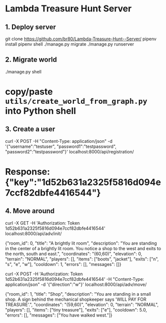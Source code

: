 # Lambda Treasure Hunt Server


## 1. Deploy server
git clone https://github.com/br80/Lambda-Treasure-Hunt--Server/
pipenv install
pipenv shell
./manage.py migrate
./manage.py runserver

## 2. Migrate world
./manage.py shell
# copy/paste `utils/create_world_from_graph.py` into Python shell

## 3. Create a user
curl -X POST -H "Content-Type: application/json" -d '{"username":"testuser", "password1":"testpassword", "password2":"testpassword"}' localhost:8000/api/registration/
# Response: {"key":"1d52b631a2325f5816d094e7ccf82dbfe4416544"}

## 4. Move around

curl -X GET -H 'Authorization: Token 1d52b631a2325f5816d094e7ccf82dbfe4416544' localhost:8000/api/adv/init/

{"room_id": 0, "title": "A brightly lit room", "description": "You are standing in the center of a brightly lit room. You notice a shop to the west and exits to the north, south and east.", "coordinates": "(60,60)", "elevation": 0, "terrain": "NORMAL", "players": [], "items": ["boots", "jacket"], "exits": ["n", "s", "e", "w"], "cooldown": 1, "errors": [], "messages": []}

curl -X POST -H 'Authorization: Token 1d52b631a2325f5816d094e7ccf82dbfe4416544' -H "Content-Type: application/json" -d '{"direction":"w"}' localhost:8000/api/adv/move/

{"room_id": 1, "title": "Shop", "description": "You are standing in a small shop. A sign behind the mechanical shopkeeper says 'WILL PAY FOR TREASURE'.", "coordinates": "(59,60)", "elevation": 0, "terrain": "NORMAL", "players": [], "items": ["tiny treasure"], "exits": ["e"], "cooldown": 5.0, "errors": [], "messages": ["You have walked west."]}


